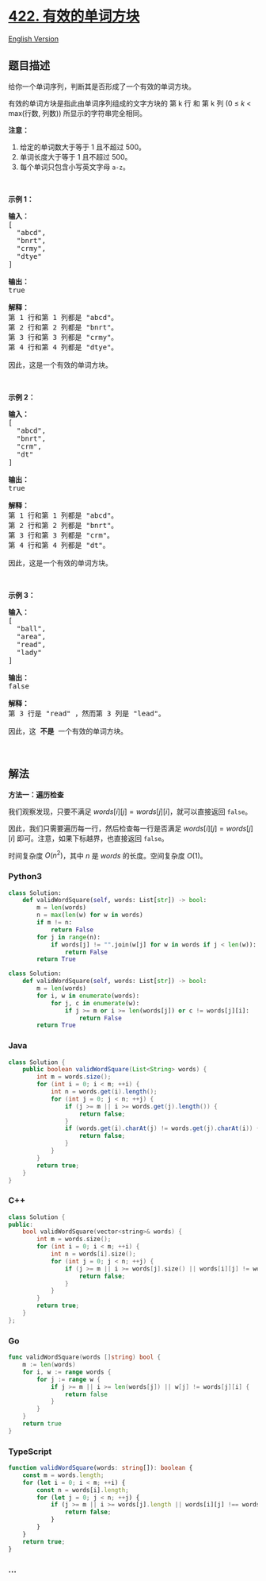 # [422. 有效的单词方块](https://leetcode.cn/problems/valid-word-square)

[English Version](/solution/0400-0499/0422.Valid%20Word%20Square/README_EN.md)

## 题目描述

<!-- 这里写题目描述 -->

<p>给你一个单词序列，判断其是否形成了一个有效的单词方块。</p>

<p>有效的单词方块是指此由单词序列组成的文字方块的&nbsp;第 k 行 和&nbsp;第 k 列 (0 &le; <em>k</em> &lt; max(行数, 列数)) 所显示的字符串完全相同。</p>

<p><strong>注意：</strong></p>

<ol>
	<li>给定的单词数大于等于 1 且不超过 500。</li>
	<li>单词长度大于等于 1 且不超过 500。</li>
	<li>每个单词只包含小写英文字母&nbsp;<code>a-z</code>。</li>
</ol>

<p>&nbsp;</p>

<p><strong>示例 1：</strong></p>

<pre><strong>输入：</strong>
[
  &quot;abcd&quot;,
  &quot;bnrt&quot;,
  &quot;crmy&quot;,
  &quot;dtye&quot;
]

<strong>输出：</strong>
true

<strong>解释：</strong>
第 1 行和第 1 列都是 &quot;abcd&quot;。
第 2 行和第 2 列都是 &quot;bnrt&quot;。
第 3 行和第 3 列都是 &quot;crmy&quot;。
第 4 行和第 4 列都是 &quot;dtye&quot;。

因此，这是一个有效的单词方块。
</pre>

<p>&nbsp;</p>

<p><strong>示例 2：</strong></p>

<pre><strong>输入：</strong>
[
  &quot;abcd&quot;,
  &quot;bnrt&quot;,
  &quot;crm&quot;,
  &quot;dt&quot;
]

<strong>输出：</strong>
true

<strong>解释：</strong>
第 1 行和第 1 列都是 &quot;abcd&quot;。
第 2 行和第 2 列都是 &quot;bnrt&quot;。
第 3 行和第 3 列都是 &quot;crm&quot;。
第 4 行和第 4 列都是 &quot;dt&quot;。

因此，这是一个有效的单词方块。
</pre>

<p>&nbsp;</p>

<p><strong>示例 3：</strong></p>

<pre><strong>输入：</strong>
[
  &quot;ball&quot;,
  &quot;area&quot;,
  &quot;read&quot;,
  &quot;lady&quot;
]

<strong>输出：</strong>
false

<strong>解释：</strong>
第 3 行是 &quot;read&quot; ，然而第 3 列是 &quot;lead&quot;。

因此，这 <strong>不是</strong> 一个有效的单词方块。
</pre>

<p>&nbsp;</p>

## 解法

<!-- 这里可写通用的实现逻辑 -->

**方法一：遍历检查**

我们观察发现，只要不满足 $words[i][j] = words[j][i]$，就可以直接返回 `false`。

因此，我们只需要遍历每一行，然后检查每一行是否满足 $words[i][j] = words[j][i]$ 即可。注意，如果下标越界，也直接返回 `false`。

时间复杂度 $O(n^2)$，其中 $n$ 是 $words$ 的长度。空间复杂度 $O(1)$。

<!-- tabs:start -->

### **Python3**

<!-- 这里可写当前语言的特殊实现逻辑 -->

```python
class Solution:
    def validWordSquare(self, words: List[str]) -> bool:
        m = len(words)
        n = max(len(w) for w in words)
        if m != n:
            return False
        for j in range(n):
            if words[j] != "".join(w[j] for w in words if j < len(w)):
                return False
        return True
```

```python
class Solution:
    def validWordSquare(self, words: List[str]) -> bool:
        m = len(words)
        for i, w in enumerate(words):
            for j, c in enumerate(w):
                if j >= m or i >= len(words[j]) or c != words[j][i]:
                    return False
        return True
```

### **Java**

<!-- 这里可写当前语言的特殊实现逻辑 -->

```java
class Solution {
    public boolean validWordSquare(List<String> words) {
        int m = words.size();
        for (int i = 0; i < m; ++i) {
            int n = words.get(i).length();
            for (int j = 0; j < n; ++j) {
                if (j >= m || i >= words.get(j).length()) {
                    return false;
                }
                if (words.get(i).charAt(j) != words.get(j).charAt(i)) {
                    return false;
                }
            }
        }
        return true;
    }
}
```

### **C++**

```cpp
class Solution {
public:
    bool validWordSquare(vector<string>& words) {
        int m = words.size();
        for (int i = 0; i < m; ++i) {
            int n = words[i].size();
            for (int j = 0; j < n; ++j) {
                if (j >= m || i >= words[j].size() || words[i][j] != words[j][i]) {
                    return false;
                }
            }
        }
        return true;
    }
};
```

### **Go**

```go
func validWordSquare(words []string) bool {
	m := len(words)
	for i, w := range words {
		for j := range w {
			if j >= m || i >= len(words[j]) || w[j] != words[j][i] {
				return false
			}
		}
	}
	return true
}
```

### **TypeScript**

```ts
function validWordSquare(words: string[]): boolean {
    const m = words.length;
    for (let i = 0; i < m; ++i) {
        const n = words[i].length;
        for (let j = 0; j < n; ++j) {
            if (j >= m || i >= words[j].length || words[i][j] !== words[j][i]) {
                return false;
            }
        }
    }
    return true;
}
```

### **...**

```

```

<!-- tabs:end -->
